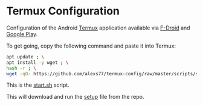 # Termux Configuration

Configuration of the Android [Termux](http://termux.com/) application available via [F-Droid](https://f-droid.org/repository/browse/?fdid=com.termux) and [Google Play](https://play.google.com/store/apps/details?id=com.termux).

To get going, copy the following command and paste it into Termux:


```bash
apt update ; \
apt install -y wget ; \
hash -r ; \
wget -qO- https://github.com/alexs77/termux-config/raw/master/scripts/setup.sh | busybox ash -x
```

This is the [start.sh](scripts/start.sh) script.

This will download and run the [setup](scripts/setup.sh) file from the repo.
